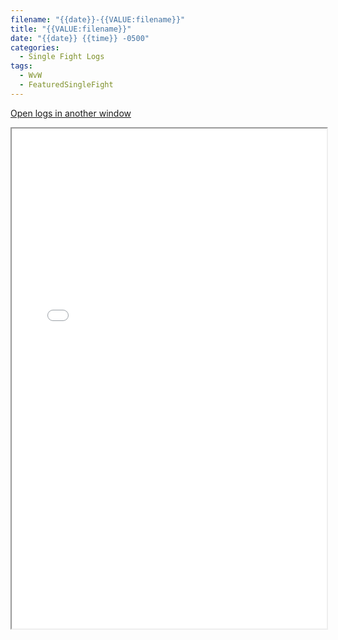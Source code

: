 ```yaml
---
filename: "{{date}}-{{VALUE:filename}}"
title: "{{VALUE:filename}}"
date: "{{date}} {{time}} -0500"
categories:
  - Single Fight Logs
tags:
  - WvW
  - FeaturedSingleFight
---
```

<a href="{{name}}" target="_blank">Open logs in another window</a>

<iframe src="{{name}}" width="100%" height="800" style="display:block; margin: 0 auto;"> </iframe>